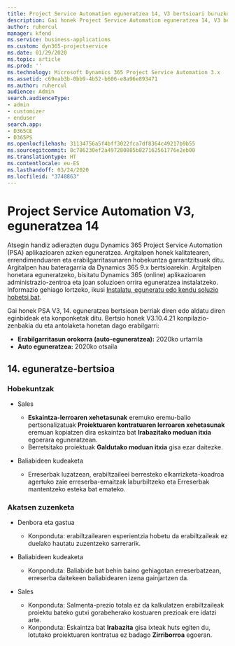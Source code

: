 ```yaml
---
title: Project Service Automation eguneratzea 14, V3 bertsioari buruzko berritasunak
description: Gai honek Project Service Automation eguneratzea 14, V3 bertsioko berritasunei buruzko informazioa ematen du.
author: ruhercul
manager: kfend
ms.service: business-applications
ms.custom: dyn365-projectservice
ms.date: 01/29/2020
ms.topic: article
ms.prod: ''
ms.technology: Microsoft Dynamics 365 Project Service Automation 3.x
ms.assetid: c69eab3b-0bb9-4b52-b606-e8a96e893471
ms.author: ruhercul
audience: Admin
search.audienceType:
- admin
- customizer
- enduser
search.app:
- D365CE
- D365PS
ms.openlocfilehash: 31134756a5f4bff3022fca7df8364c49217b9b55
ms.sourcegitcommit: 8c786230ef2a497280885b827162561776e2eb00
ms.translationtype: HT
ms.contentlocale: eu-ES
ms.lasthandoff: 03/24/2020
ms.locfileid: "3748863"
---
```

# <a name="project-service-automation-v3-update-release-14"></a>Project Service Automation V3, eguneratzea 14
Atsegin handiz adierazten dugu Dynamics 365 Project Service Automation (PSA) aplikazioaren azken eguneratzea. Argitalpen honek kalitatearen, errendimenduaren eta erabilgarritasunaren hobekuntza garrantzitsuak ditu. Argitalpen hau bateragarria da Dynamics 365 9.x bertsioarekin. Argitalpen honetara eguneratzeko, bisitatu Dynamics 365 (online) aplikazioaren administrazio-zentroa eta joan soluzioen orrira eguneratzea instalatzeko. Informazio gehiago lortzeko, ikusi [Instalatu, eguneratu edo kendu soluzio hobetsi bat](https://docs.microsoft.com/power-platform/admin/install-remove-preferred-solution).

Gai honek PSA V3, 14. eguneratzea bertsioan berriak diren edo aldatu diren eginbideak eta konponketak ditu. Bertsio honek V3.10.4.21 konpilazio-zenbakia du eta antolaketa honetan dago erabilgarri:

- **Erabilgarritasun orokorra (auto-eguneratzea):** 2020ko urtarrila
- **Auto eguneratzea:** 2020ko otsaila

## <a name="update-release-14"></a>14. eguneratze-bertsioa

### <a name="enhancements"></a>Hobekuntzak

- Sales

     - **Eskaintza-lerroaren xehetasunak** eremuko eremu-balio pertsonalizatuak **Proiektuaren kontratuaren lerroaren xehetasunak** eremuan kopiatzen dira eskaintza bat **Irabazitako moduan itxia** egoerara eguneratzean.
     - Berretsitako proiektuak **Galdutako moduan itxia** gisa ezar daitezke.

- Baliabideen kudeaketa

     - Erreserbak luzatzean, erabiltzaileei berresteko elkarrizketa-koadroa agertuko zaie erreserba-emaitzak laburbiltzeko eta Erreserbak mantentzeko esteka bat emateko.


### <a name="bug-fixes"></a>Akatsen zuzenketa

- Denbora eta gastua

     - Konponduta: erabiltzailearen esperientzia hobetu da erabiltzaileak ez duelako hautatu zuzentzeko sarrerarik.

- Baliabideen kudeaketa

     - Konponduta: Baliabide bat behin baino gehiagotan erreserbatzean, erreserba daitekeen baliabidearen izena gainjartzen da.

- Sales

     - Konponduta: Salmenta-prezio totala ez da kalkulatzen erabiltzaileak proiektu bateko gutxi gorabeherako kostuaren prezioak ere idatzi arte.
     - Konponduta: Eskaintza bat **Irabazita** gisa ixteak huts egiten du, lotutako proiektuaren kontratua ez badago **Zirriborroa** egoeran.


